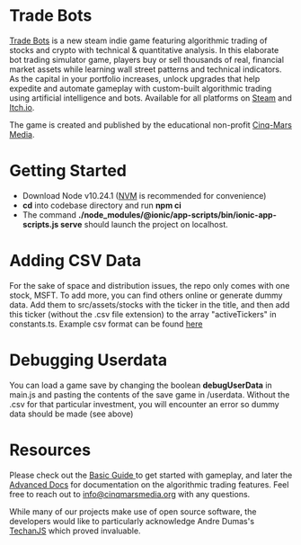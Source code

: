 # Trade Bots
 
 <a href="https://www.cinqmarsmedia.com/tradebots/">Trade Bots</a> is a new steam indie game featuring algorithmic trading of stocks and crypto with technical & quantitative analysis. In this elaborate bot trading simulator game, players buy or sell thousands of real, financial market assets while learning wall street patterns and technical indicators. As the capital in your portfolio increases, unlock upgrades that help expedite and automate gameplay with custom-built algorithmic trading using artificial intelligence and bots. Available for all platforms on <a href="https://store.steampowered.com/app/1899350/Trade_Bots_A_Technical_Analysis_Simulation/">Steam</a> and <a href="https://cinqmarsmedia.itch.io/tradebots">Itch.io</a>. 
 
The game is created and published by the  educational non-profit <a href="https://www.cinqmarsmedia.com">Cinq-Mars Media</a>.

# Getting Started

* Download Node v10.24.1 (<a href="https://github.com/nvm-sh/nvm">NVM</a> is recommended for convenience)
* <b>cd</b> into codebase directory and run <b>npm ci</b>
* The command <b>./node_modules/@ionic/app-scripts/bin/ionic-app-scripts.js serve</b> should launch the project on localhost. 


# Adding CSV Data

For the sake of space and distribution issues, the repo only comes with one stock, MSFT. To add more, you can find others online or generate dummy data. Add them to src/assets/stocks with the ticker in the title, and then add this ticker (without the .csv file extension) to the array "activeTickers" in constants.ts. Example csv format can be found <a href="https://www.cinqmarsmedia.com/tradebots/docs/example.csv">here</a>

# Debugging Userdata
You can load a game save by changing the boolean <b>debugUserData</b> in main.js and pasting the contents of the save game in /userdata. Without the .csv for that particular investment, you will encounter an error so dummy data should be made (see above)

# Resources

Please check out the <a href="https://www.cinqmarsmedia.com/tradebots/guide/index.html">Basic Guide </a> to get started with gameplay, and later the <a href="https://www.cinqmarsmedia.com/tradebots/docs/#/">Advanced Docs</a> for documentation on the algorithmic trading features. Feel free to reach out to <a href="mailto:info@cinqmarsmedia.org">info@cinqmarsmedia.org</a> with any questions. 

While many of our projects make use of open source software, the developers would like to particularly acknowledge Andre Dumas's <a href="https://github.com/andredumas/techan.js">TechanJS</a> which proved invaluable. 


